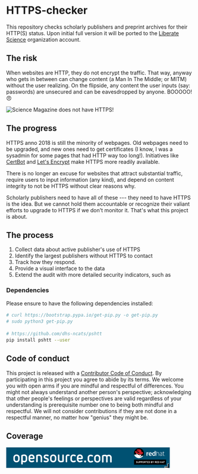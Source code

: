 # HTTPS-checker

This repository checks scholarly publishers and preprint archives for their HTTP(S) status. Upon initial full version it will be ported to the [Liberate Science](https://github.com/libscie) organization account.

## The risk

When websites are HTTP, they do not encrypt the traffic. That way, anyway who gets in between can change content (a Man In The Middle; or MITM) without the user realizing. On the flipside, any content the user inputs (say: passwords) are unsecured and can be eavesdropped by anyone. BOOOOO! 😠

![Science Magazine does not have HTTPS!](assets/http-example.png)

## The progress

HTTPS anno 2018 is still the minority of webpages. Old webpages need to be upgraded, and new ones need to get certificates (I know, I was a sysadmin for some pages that had HTTP way too long!). Initiatives like [CertBot]() and [Let's Encrypt]() make HTTPS more readily available.

There is no longer an excuse for websites that attract substantial traffic, require users to input information (any kind), and depend on content integrity to not be HTTPS without clear reasons why.

Scholarly publishers need to have all of these --- they need to have HTTPS is the idea. But we cannot hold them accountable or recognize their valiant efforts to upgrade to HTTPS if we don't monitor it. That's what this project is about.

## The process

1. Collect data about active publisher's use of HTTPS
2. Identify the largest publishers without HTTPS to contact
3. Track how they respond.
4. Provide a visual interface to the data
5. Extend the audit with more detailed security indicators, such as 

### Dependencies

Please ensure to have the following dependencies installed:

```bash
# curl https://bootstrap.pypa.io/get-pip.py -o get-pip.py
# sudo python3 get-pip.py

# https://github.com/dhs-ncats/pshtt
pip install pshtt --user
```

## Code of conduct

This project is released with a [Contributor Code of Conduct](CODE_OF_CONDUCT.md). By participating in this project you agree to abide by its terms. We welcome you with open arms if you are mindful and respectful of differences. You might not always understand another person's perspective; acknowledging that other people's feelings or perspectives are valid regardless of your understanding is prerequisite number one to being both mindful and respectful. We will not consider contributions if they are not done in a respectful manner, no matter how "genius" they might be.

## Coverage

[![opensource.com](./assets/opensource.png)](https://opensource.com/article/18/5/scholarly-publishers-https)
